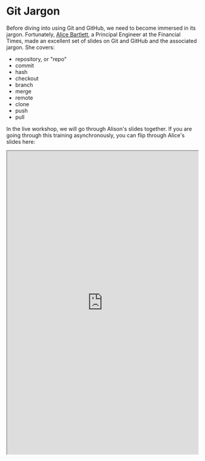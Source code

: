 # Git Jargon

Before diving into using Git and GitHub, we need to become immersed in its 
jargon. Fortunately, [Alice Bartlett](https://github.com/alicebartlett), a 
Principal Engineer at the Financial Times, made an excellent set of slides on 
Git and GitHub and the associated jargon. She covers:

* repository, or "repo"
* commit
* hash
* checkout
* branch
* merge
* remote
* clone
* push 
* pull

In the live workshop, we will go through Alison's slides together. If you are 
going through this training asynchronously, you can flip through Alice's slides 
here: 

<iframe src="https://drive.google.com/file/d/1_cC4nuel2HcxMyzrTFVY_zFu2HeGuVY7/preview" width="100%" height="800"></iframe>
